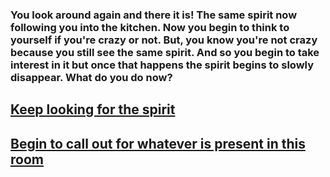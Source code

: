 ### **You look around again and there it is! The same spirit now following you into the kitchen. Now you begin to think to yourself if you're crazy or not. But, you know you're not crazy because you still see the same spirit. And so you begin to take interest in it but once that happens the spirit begins to slowly disappear. What do you do now?**  
## [Keep looking for the spirit](../situation-md/END-curiosity.md)  
## [Begin to call out for whatever is present in this room](../situation-md/END-until-next-time.md)